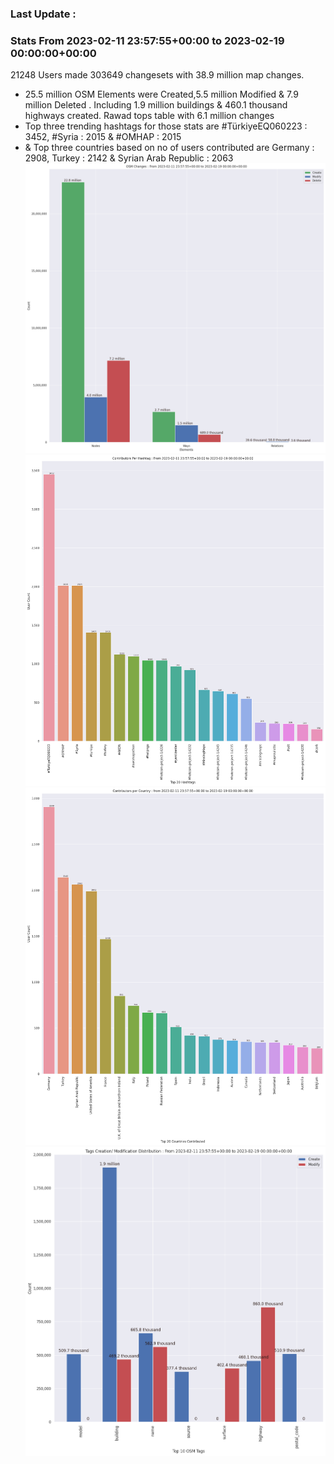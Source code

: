 ### Last Update :

### Stats From 2023-02-11 23:57:55+00:00 to 2023-02-19 00:00:00+00:00

21248 Users made 303649 changesets with 38.9 million map changes.
- 25.5 million OSM Elements were Created,5.5 million Modified & 7.9 million Deleted . Including 1.9 million buildings & 460.1 thousand highways created. Rawad tops table with 6.1 million changes
- Top three trending hashtags for those stats are #TürkiyeEQ060223 : 3452, #Syria : 2015 & #OMHAP : 2015
-  & Top three countries based on no of users contributed are Germany : 2908, Turkey : 2142 & Syrian Arab Republic : 2063
![Alt text](./charts/osm_changes.png) 
![Alt text](./charts/users_per_hashtag.png) 
![Alt text](./charts/users_per_country.png) 
![Alt text](./charts/tags.png) 
